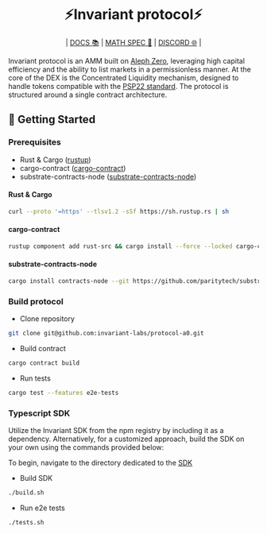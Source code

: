 <div align="center">
    <h1>⚡Invariant protocol⚡</h1>
    <p>
        | <a href="https://docs.invariant.app/docs/aleph_zero">DOCS 📚</a> |
        <a href="https://invariant.app/math-spec-a0.pdf">MATH SPEC 📄</a> |
        <a href="https://discord.gg/VzS3C9wR">DISCORD 🌐</a> |
    </p>
</div>

Invariant protocol is an AMM built on [Aleph Zero](https://alephzero.org), leveraging high capital efficiency and the ability to list markets in a permissionless manner. At the core of the DEX is the Concentrated Liquidity mechanism, designed to handle tokens compatible with the [PSP22 standard](https://github.com/w3f/PSPs/blob/master/PSPs/psp-22.md). The protocol is structured around a single contract architecture.

## 🔨 Getting Started

### Prerequisites

- Rust & Cargo ([rustup](https://www.rust-lang.org/tools/install))
- cargo-contract ([cargo-contract](https://github.com/paritytech/cargo-contract))
- substrate-contracts-node ([substrate-contracts-node](https://github.com/paritytech/substrate-contracts-node))

#### Rust & Cargo

```bash
curl --proto '=https' --tlsv1.2 -sSf https://sh.rustup.rs | sh
```

#### cargo-contract

```bash
rustup component add rust-src && cargo install --force --locked cargo-contract
```

#### substrate-contracts-node

```bash
cargo install contracts-node --git https://github.com/paritytech/substrate-contracts-node.git
```

### Build protocol

- Clone repository

```bash
git clone git@github.com:invariant-labs/protocol-a0.git
```

- Build contract

```bash
cargo contract build
```

- Run tests

```bash
cargo test --features e2e-tests
```

### Typescript SDK

Utilize the Invariant SDK from the npm registry by including it as a dependency. Alternatively, for a customized approach, build the SDK on your own using the commands provided below:

To begin, navigate to the directory dedicated to the [SDK](https://github.com/invariant-labs/protocol/tree/master/sdk)

- Build SDK
```bash
./build.sh
```

- Run e2e tests
```bash
./tests.sh
```